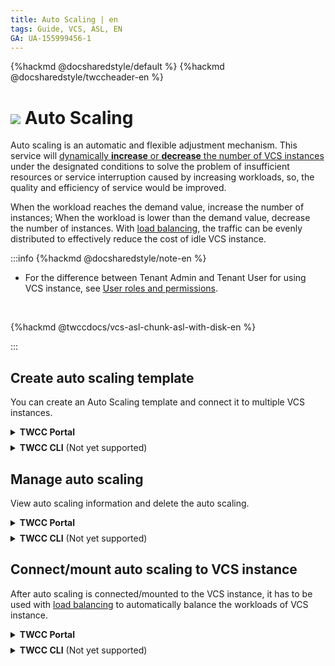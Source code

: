 ```yaml
---
title: Auto Scaling | en
tags: Guide, VCS, ASL, EN
GA: UA-155999456-1
---
```



{%hackmd @docsharedstyle/default %}
{%hackmd @docsharedstyle/twccheader-en %}


# ![](https://cos.twcc.ai/SYS-MANUAL/uploads/upload_fe3143064a67e3d04615d38683938427.png) Auto Scaling

Auto scaling is an automatic and flexible adjustment mechanism. This service will <ins>dynamically **increase** or **decrease** the number of VCS instances</ins> under the designated conditions to solve the problem of insufficient resources or service interruption caused by increasing workloads, so, the quality and efficiency of service would be improved. 

When the workload reaches the demand value, increase the number of instances; When the workload is lower than the demand value, decrease the number of instances. With [load balancing](https://man.twcc.ai/@twccdocs/guide-vcs-lbs-en), the traffic can be evenly distributed to effectively reduce the cost of idle VCS instance.



:::info
{%hackmd @docsharedstyle/note-en %}
- For the difference between Tenant Admin and Tenant User for using VCS instance, see [<ins>User roles and permissions</ins>](https://man.twcc.ai/@twccdocs/role-main-en/https%3A%2F%2Fman.twcc.ai%2F%40twccdocs%2Frole-netndsec-en#Auto-Scaling).
 
<br>

{%hackmd @twccdocs/vcs-asl-chunk-asl-with-disk-en %}

:::

## Create auto scaling template

You can create an Auto Scaling template and connect it to multiple VCS instances.

<!-- 1 start -->

<details class="docspoiler">

<summary><b>TWCC Portal</b></summary>

<br>

* Click **Auto Scaling** from the service list to enter **Auto Scaling Management** page, and click **＋CREATE**
* Enter the following setting information, and then click **Next: REVIEW & CREATE>**:
    * **Name**: enter a name of the auto scaling
    * **Description**：enter a description of the auto scaling (Optional)
    * **Meter name**：Select the name of the meter, the resource indicator used by auto scaling to determine whether to increase or decrease the number of the instances. Including <ins>*cpuutil*</ins> `(CPU usage)`, <ins>*memory.usage*</ins> ` (Memory usage)`, <ins>*network.income.bytes.rate*</ins> `(Network incoming rate)`, <ins>*network.outgoing.usage*</ins> `(Network outgoing rate)`.
　
    * **Upper Threshold**: Set the highest threshold of the meter. For example: if *cpuutil* is selected for meter, and upper threshold is set to 80, which means that the number of VCS instances will increase when the CPU usage exceeds 80%.
    * **Lower Threshold**: Set the minimum threshold of the meter. Below this threshold, the number of VCS instances will decrease.
    * **Max VCS instance no.**：Set the maximum value of the number of VCS instances, the default value is 2 (Auto scaling requires at least 2 VCS instances).

![](https://cos.twcc.ai/SYS-MANUAL/uploads/upload_7be82db163d8270de60a4c1ce4fe86f4.png)


* Review the settings of auto scaling and project credit information, then click **CREATE**.

![](https://cos.twcc.ai/SYS-MANUAL/uploads/upload_f17dfd01bc19df05beda61762d728a12.png)


</details>

<!-- Space -->

<div style="height:8px"></div>

<!-- 2. start -->

<details class="docspoiler">

<summary><b>TWCC CLI</b> (Not yet supported)</summary>

<br>

</div>

</details>
   
## Manage auto scaling 

View auto scaling information and delete the auto scaling.

<!-- 1 start -->

<details class="docspoiler">

<summary><b>TWCC Portal</b></summary>

<br>


* In **Auto Scaling Management** page, the latest created auto scaling will be listed at the top. Click the auto scaling to view setting information of the auto scaling, or execute **DELETE** or **REFRESH**.

![](https://cos.twcc.ai/SYS-MANUAL/uploads/upload_784684345530ff7d728c9f2c37b629ea.png)


![](https://cos.twcc.ai/SYS-MANUAL/uploads/upload_8401d370680f2f63f744352090e16a52.png)



</details>

<!-- Space -->

<div style="height:8px"></div>

<!-- 2. start -->

<details class="docspoiler">

<summary><b>TWCC CLI</b> (Not yet supported)</summary>

<br>

</div>

</details>



## Connect/mount auto scaling to VCS instance

After auto scaling is connected/mounted to the VCS instance, it has to be used with [load balancing](https://man.twcc.ai/@twccdocs/guide-vcs-lbs-en) to automatically balance the workloads of VCS instance.


<!-- 1 start -->

<details class="docspoiler">

<summary><b>TWCC Portal</b></summary>

<br>

*  Click **Virtual Compute Service (VCS)** from the service list to enter **VCS Instance Management** page, and click the instance you want to mount, then enter **VCS Instance Details** page, and click **ATTACH** button next to **Auto Scaling**.

![](https://cos.twcc.ai/SYS-MANUAL/uploads/upload_a8032a2324394293f8960a0f4ffc8394.png)


:::info
<i class="fa fa-paperclip fa-20" aria-hidden="true"></i> **Note:** The state of the VCS instance must be **`Ready`** before attaching to/deleting the auto scaling 
:::

* Auto scaling has to be used with **load balancer** to evenly distribute traffic to each VCS instances in the group to achieve high service availability. 
* After **Auto Scaling** setting window pops up, you need to select the name of the auto scaling, the notification link service (Optional), the load balancer name, and the port information, then click **OK**.
![](https://cos.twcc.ai/SYS-MANUAL/uploads/upload_7a487763035e7d9553b675d54e29cb03.png)


</div>

</details>


</details>

<!-- Space -->

<div style="height:8px"></div>

<!-- 2. start -->

<details class="docspoiler">

<summary><b>TWCC CLI</b> (Not yet supported)</summary>

<br>

</div>

</details>



